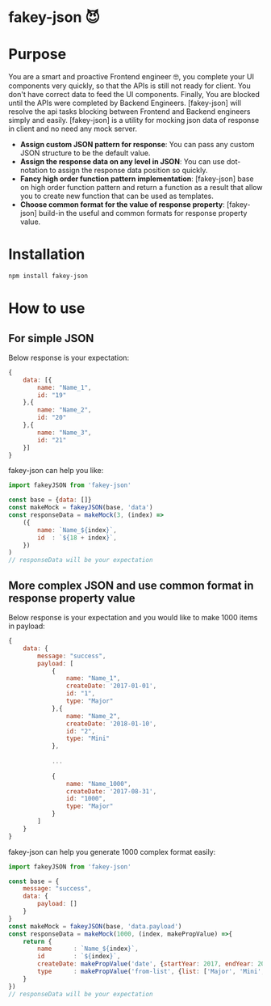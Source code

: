 <h1>fakey-json 😈</h1>

# Purpose
You are a smart and proactive Frontend engineer 🤓, you complete your UI components very quickly, so that the APIs is still not ready for client. You don't have correct data to feed the UI components. Finally, You are blocked until the APIs were completed by Backend Engineers. [fakey-json] will resolve the api tasks blocking between Frontend and Backend engineers simply and easily.
[fakey-json] is a utility for mocking json data of response in client and no need any mock server. 

* **Assign custom JSON pattern for response**: You can pass any custom JSON structure to be the default value.
* **Assign the response data on any level in JSON**: You can use dot-notation to assign the response data position so quickly.
* **Fancy high order function pattern implementation**: [fakey-json] base on high order function pattern and return a function as a result that allow you to create new function that can be used as templates.
* **Choose common format for the value of response property**: [fakey-json] build-in the useful and common formats for response property value.      

# Installation
```bash
npm install fakey-json
```

# How to use

## For simple JSON
Below response is your expectation:
```js
{
    data: [{
        name: "Name_1",
        id: "19"
    },{
        name: "Name_2",
        id: "20"
    },{
        name: "Name_3",
        id: "21"
    }]
}
```
fakey-json can help you like:

```js
import fakeyJSON from 'fakey-json'

const base = {data: []}
const makeMock = fakeyJSON(base, 'data')
const responseData = makeMock(3, (index) => 
    ({
        name: `Name_${index}`,
        id  : `${18 + index}`,
    })
)
// responseData will be your expectation
```
## More complex JSON and use common format in response property value
Below response is your expectation and you would like to make 1000 items in payload:
```js
{
    data: {
        message: "success",
        payload: [
            {
                name: "Name_1",
                createDate: '2017-01-01',
                id: "1",
                type: "Major"
            },{
                name: "Name_2",
                createDate: '2018-01-10',
                id: "2",
                type: "Mini"
            },
            
            ...
            
            {
                name: "Name_1000",
                createDate: '2017-08-31',
                id: "1000",
                type: "Major"
            }
        ]
    }
}
```
fakey-json can help you generate 1000 complex format easily:
```js
import fakeyJSON from 'fakey-json'

const base = {
    message: "success",
    data: {
        payload: []
    }
}
const makeMock = fakeyJSON(base, 'data.payload')
const responseData = makeMock(1000, (index, makePropValue) =>{
    return {
        name      : `Name_${index}`,
        id        : `${index}`,
        createDate: makePropValue('date', {startYear: 2017, endYear: 2018}),
        type      : makePropValue('from-list', {list: ['Major', 'Mini', 'Minor']})
    }
})
// responseData will be your expectation
```
